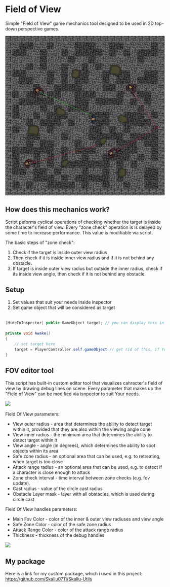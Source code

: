 # Field of View
Simple "Field of View" game mechanics tool designed to be used in 2D top-down perspective games.

<img src="images/project.gif">

## How does this mechanics work?
Script peforms cyclical operations of checking whether the target is inside the character's field of view.
Every "zone check" operation is is delayed by some time to increase performance. This value is modifiable via script.

The basic steps of "zone check":
1. Check if the target is inside outer view radius
2. Then check if it is inside inner view radius and if it is not behind any obstacle.
3. If target is inside outer view radius but outside the inner radius, check if its inside view angle, then check if it is not behind any obstacle.

## Setup
1. Set values that suit your needs inside inspector
2. Set game object that will be considered as target
```csharp

[HideInInspector] public GameObject target; // you can display this in inspector if You want to choose target manually

private void Awake()
{
    // set target here
    target = PlayerController.self.gameObject // get rid of this, if You are setting this via inspector
}
```

## FOV editor tool
This script has built-in custom editor tool that visualizes cahracter's field of view by drawing debug lines on scene.
Every parameter that makes up the "Field of View" can be modified via isnpector to suit Your needs.

<img src="../../../../images/fov_handles.png">

Field Of View parameters:
- View outer radius - area that determines the ability to detect target within it, provided that they are also within the viewing angle cone
- View inner radius - the minimum area that determines the ability to detect target within it
- View angle - angle (in degrees), which determines the ability to spot objects within its area
- Safe zone radius - an optional area that can be used, e.g. to retreating, when target is too close
- Attack range radius - an optional area that can be used, e.g. to detect if a character is close enough to attack
- Zone check interval - time interval between zone checks (e.g. fov update).
- Cast radius - value of the circle cast radius
- Obstacle Layer mask - layer with all obstacles, which is used during circle cast

Field Of View handles parameters:
- Main Fov Color - color of the inner & outer view radiuses and view angle
- Safe Zone Color - color of the safe zone radius
- Attack Range Color - color of the attack range radius
- Thickness - thickness of the debug handles

<img src="../../../../images/fov_inspector.png">

## My package
Here is a link for my custom package, which i used in this project:
https://github.com/Skallu0711/Skallu-Utils